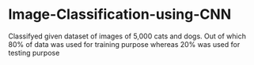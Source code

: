 # Image-Classification-using-CNN
Classifyed given dataset of images of 5,000 cats and dogs. Out of which 80% of data was used for training purpose whereas 20% was used for testing purpose
